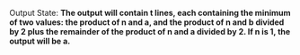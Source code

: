 Output State: **The output will contain t lines, each containing the minimum of two values: the product of n and a, and the product of n and b divided by 2 plus the remainder of the product of n and a divided by 2. If n is 1, the output will be a.**